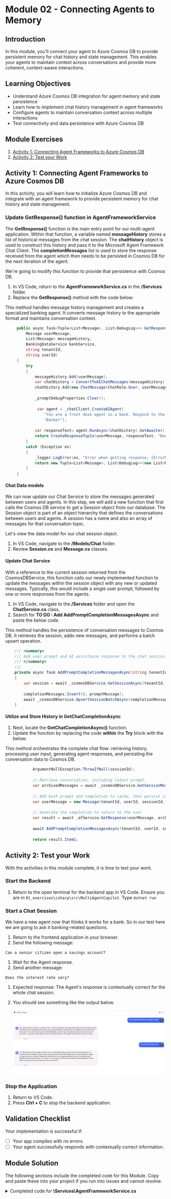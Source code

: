 # Module 02 - Connecting Agents to Memory

## Introduction

In this module, you'll connect your agent to Azure Cosmos DB to provide persistent memory for chat history and state management. This enables your agents to maintain context across conversations and provide more coherent, context-aware interactions.

## Learning Objectives

- Understand Azure Cosmos DB integration for agent memory and state persistence
- Learn how to implement chat history management in agent frameworks
- Configure agents to maintain conversation context across multiple interactions
- Test connectivity and data persistence with Azure Cosmos DB

## Module Exercises

1. [Activity 1: Connecting Agent Frameworks to Azure Cosmos DB](#activity-1-connecting-agent-frameworks-to-azure-cosmos-db)
1. [Activity 2: Test your Work](#activity-2-test-your-work)


## Activity 1: Connecting Agent Frameworks to Azure Cosmos DB

In this activity, you will learn how to initialize Azure Cosmos DB and integrate with an agent framework to provide persistent memory for chat history and state management.

### Update GetResponse() function in AgentFrameworkService

The **GetResponse()** function is the main entry point for our multi-agent application. Within that function, a variable named **messageHistory** stores a list of historical messages from the chat session. The **chatHistory** object is used to construct this history and pass it to the Microsoft Agent Framework Chat Client. The **completionMessages** list is used to store the response received from the agent which then needs to be persisted in Cosmos DB for the next iteration of the agent.

We're going to modify this function to provide that persistence with Cosmos DB.

1. In VS Code, return to the **AgentFrameworkService.cs** in the **/Services** folder.
1. Replace the **GetResponse()** method with the code below:

This method handles message history management and creates a specialized banking agent. It converts message history to the appropriate format and maintains conversation context.

```csharp
     public async Task<Tuple<List<Message>, List<DebugLog>>> GetResponse(
         Message userMessage,
         List<Message> messageHistory,
         BankingDataService bankService,
         string tenantId,
         string userId)
     {
         try
         {
             messageHistory.Add(userMessage);
             var chatHistory = ConvertToAIChatMessages(messageHistory);
             chatHistory.Add(new ChatMessage(ChatRole.User, userMessage.Text));
    
             _promptDebugProperties.Clear();
    
              var agent = _chatClient.CreateAIAgent(
                 "You are a front desk agent in a bank. Respond to the user queries professionally. Provide professional and helpful responses to user queries.Use your knowledge of banking services and procedures to address user queries accurately.",
                 "Banker");
    
             var responseText= agent.RunAsync(chatHistory).GetAwaiter().GetResult().Text;
             return CreateResponseTuple(userMessage, responseText, "Banker");
         }
         catch (Exception ex)
         {
             _logger.LogError(ex, "Error when getting response: {ErrorMessage}", ex.Message);
             return new Tuple<List<Message>, List<DebugLog>>(new List<Message>(), new List<DebugLog>());
         }
     }
```

#### Chat Data models

We can now update our Chat Service to store the messages generated between users and agents. In this step, we will add a new function that first calls the Cosmos DB service to get a Session object from our database. The Session object is part of an object hierarchy that defines the conversations between users and agents. A session has a name and also an array of messages for that conversation topic.

Let's view the data model for our chat session object.

1. In VS Code, navigate to the **/Models/Chat** folder.
1. Review **Session.cs** and **Message.cs** classes.

#### Update Chat Service

With a reference to the current session returned from the CosmosDBService, this function calls our newly implemented function to update the messages within the session object with any new or updated messages. Typically, this would include a single user prompt, followed by one or more responses from the agents.

1. In VS Code, navigate to the **/Services** folder and open the **ChatService.cs** class.
1. Search for **TO DO : Add AddPromptCompletionMessagesAsync** and paste the below code.

This method handles the persistence of conversation messages to Cosmos DB. It retrieves the session, adds new messages, and performs a batch upsert operation.

```csharp
    /// <summary>
    /// Add user prompt and AI assistance response to the chat session message list object and insert into the data service as a transaction.
    /// </summary>
    ///
    private async Task AddPromptCompletionMessagesAsync(string tenantId, string userId, string sessionId, Message promptMessage, List<Message> completionMessages, List<DebugLog> completionMessageLogs)
    {
        var session = await _cosmosDBService.GetSessionAsync(tenantId, userId, sessionId);
    
        completionMessages.Insert(0, promptMessage);
        await _cosmosDBService.UpsertSessionBatchAsync(completionMessages, completionMessageLogs, session);
    }
```

#### Utilize and Store History in GetChatCompletionAsync

1. Next, locate the **GetChatCompletionAsync()** function.
1. Update the function by replacing the code **within** the **Try** block with the below:

This method orchestrates the complete chat flow: retrieving history, processing user input, generating agent responses, and persisting the conversation data to Cosmos DB.

```csharp
            ArgumentNullException.ThrowIfNull(sessionId);

            // Retrieve conversation, including latest prompt.
            var archivedMessages = await _cosmosDBService.GetSessionMessagesAsync(tenantId, userId, sessionId);

            // Add both prompt and completion to cache, then persist in Cosmos DB
            var userMessage = new Message(tenantId, userId, sessionId, "User", "User", userPrompt);

            // Generate the completion to return to the user
            var result = await _afService.GetResponse(userMessage, archivedMessages, _bankService, tenantId, userId);

            await AddPromptCompletionMessagesAsync(tenantId, userId, sessionId, userMessage, result.Item1, result.Item2);

            return result.Item1;
```

## Activity 2: Test your Work

With the activities in this module complete, it is time to test your work.

### Start the Backend

1. Return to the open terminal for the backend app in VS Code. Ensure you are in `01_exercises\csharp\src\MultiAgentCopilot`. Type `dotnet run`

### Start a Chat Session

We have a new agent now that thinks it works for a bank. So in our test here we are going to ask it banking-related questions.

1. Return to the frontend application in your browser.
1. Send the following message:

```text
Can a senior citizen open a savings account?
```

1. Wait for the Agent response.
1. Send another message:

```text
Does the interest rate vary?
```

1. Expected response: The Agent's response is contextually correct for the whole chat session.
1. You should see something like the output below.

    ![Test output Module 2](./media/module-02/test-output.png)

### Stop the Application

1. Return to VS Code.
1. Press **Ctrl + C** to stop the backend application.

## Validation Checklist

Your implementation is successful if:

- [ ] Your app compiles with no errors.
- [ ] Your agent successfully responds with contextually correct information.

## Module Solution

The following sections include the completed code for this Module. Copy and paste these into your project if you run into issues and cannot resolve.

<details>
  <summary>Completed code for <strong>\Services\AgentFrameworkService.cs</strong></summary>
<br>

```csharp


```

<details>
  <summary>Completed code for <strong>\Services\ChatService.cs</strong></summary>
<br>

```csharp


```

## Next Steps

Proceed to Module 3: [Agent Specialization](./Module-03.md)
